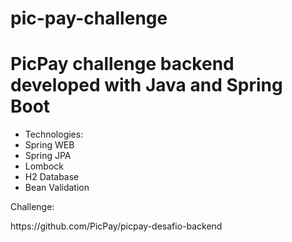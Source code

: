 # pic-pay-challenge
<h1>PicPay challenge backend developed with Java and Spring Boot</h1>
<ul>
  <li>Technologies: </li>
  <li>Spring WEB</li>
  <li>Spring JPA</li>
  <li>Lombock</li>
  <li>H2 Database</li>
  <li>Bean Validation</li>
</ul>

<p>Challenge: </p> <a>https://github.com/PicPay/picpay-desafio-backend</a>


